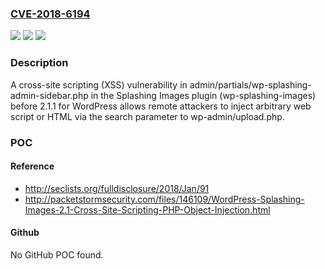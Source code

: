 ### [CVE-2018-6194](https://cve.mitre.org/cgi-bin/cvename.cgi?name=CVE-2018-6194)
![](https://img.shields.io/static/v1?label=Product&message=n%2Fa&color=blue)
![](https://img.shields.io/static/v1?label=Version&message=n%2Fa&color=blue)
![](https://img.shields.io/static/v1?label=Vulnerability&message=n%2Fa&color=brighgreen)

### Description

A cross-site scripting (XSS) vulnerability in admin/partials/wp-splashing-admin-sidebar.php in the Splashing Images plugin (wp-splashing-images) before 2.1.1 for WordPress allows remote attackers to inject arbitrary web script or HTML via the search parameter to wp-admin/upload.php.

### POC

#### Reference
- http://seclists.org/fulldisclosure/2018/Jan/91
- http://packetstormsecurity.com/files/146109/WordPress-Splashing-Images-2.1-Cross-Site-Scripting-PHP-Object-Injection.html

#### Github
No GitHub POC found.

